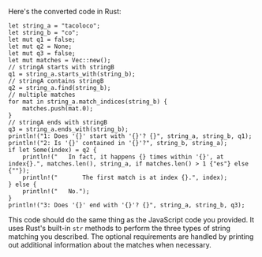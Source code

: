 Here's the converted code in Rust:
```
let string_a = "tacoloco";
let string_b = "co";
let mut q1 = false;
let mut q2 = None;
let mut q3 = false;
let mut matches = Vec::new();
// stringA starts with stringB
q1 = string_a.starts_with(string_b);
// stringA contains stringB
q2 = string_a.find(string_b);
// multiple matches
for mat in string_a.match_indices(string_b) {
	matches.push(mat.0);
}
// stringA ends with stringB
q3 = string_a.ends_with(string_b);
println!("1: Does '{}' start with '{}'? {}", string_a, string_b, q1);
println!("2: Is '{}' contained in '{}'?", string_b, string_a);
if let Some(index) = q2 {
	println!("   In fact, it happens {} times within '{}', at index{}.", matches.len(), string_a, if matches.len() > 1 {"es"} else {""});
	println!("       The first match is at index {}.", index);
} else {
	println!("   No.");
}
println!("3: Does '{}' end with '{}'? {}", string_a, string_b, q3);
```
This code should do the same thing as the JavaScript code you provided. It uses Rust's built-in `str` methods to perform the three types of string matching you described. The optional requirements are handled by printing out additional information about the matches when necessary.

